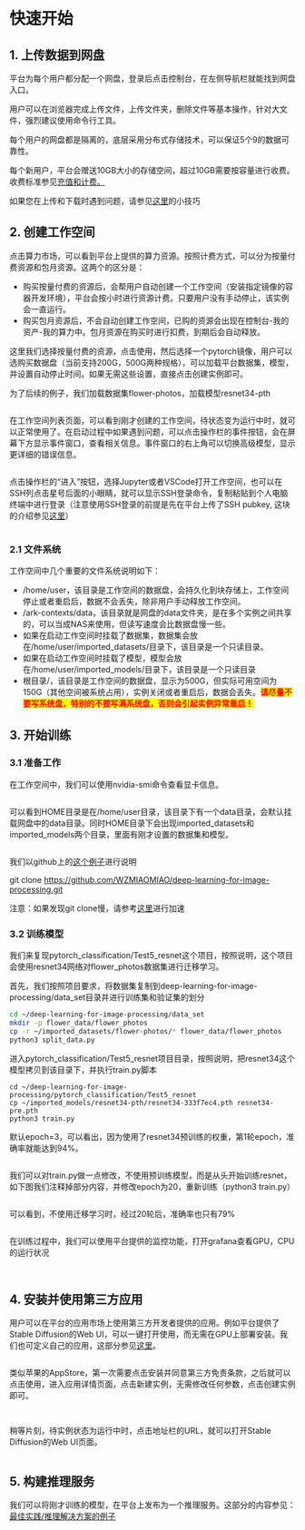 # 快速开始

## 1. 上传数据到网盘

平台为每个用户都分配一个网盘，登录后点击控制台，在左侧导航栏就能找到网盘入口。

用户可以在浏览器完成上传文件，上传文件夹，删除文件等基本操作，针对大文件，强烈建议使用命令行工具。

每个用户的网盘都是隔离的，底层采用分布式存储技术，可以保证5个9的数据可靠性。

每个新用户，平台会赠送10GB大小的存储空间，超过10GB需要按容量进行收费。收费标准参见[充值和计费。](chong-zhi-he-ji-fei.md)

如果您在上传和下载时遇到问题，请参见[这里](zui-jia-shi-jian/shang-chuan-wang-pan-de-xiao-miao-zhao.md)的小技巧

## 2. 创建工作空间

点击算力市场，可以看到平台上提供的算力资源。按照计费方式，可以分为按量付费资源和包月资源。这两个的区分是：

* 购买按量付费的资源后，会帮用户自动创建一个工作空间（安装指定镜像的容器开发环境），平台会按小时进行资源计费。只要用户没有手动停止，该实例会一直运行。
* 购买包月资源后，不会自动创建工作空间，已购的资源会出现在控制台-我的资产-我的算力中。包月资源在购买时进行扣费，到期后会自动释放。

这里我们选择按量付费的资源，点击使用，然后选择一个pytorch镜像，用户可以选购买数据盘（当前支持200G，500G两种规格），可以加载平台数据集，模型，并设置自动停止时间。如果无需这些设置，直接点击创建实例即可。

为了后续的例子，我们加载数据集flower-photos，加载模型resnet34-pth

<figure><img src="../.gitbook/assets/image (20).png" alt=""><figcaption></figcaption></figure>

在工作空间列表页面，可以看到刚才创建的工作空间，待状态变为运行中时，就可以正常使用了。在启动过程中如果遇到问题，可以点击操作栏的事件按钮，会在屏幕下方显示事件窗口，查看相关信息。事件窗口的右上角可以切换高级模型，显示更详细的错误信息。

<figure><img src="../.gitbook/assets/image (52).png" alt=""><figcaption></figcaption></figure>

点击操作栏的“进入”按钮，选择Jupyter或者VSCode打开工作空间，也可以在SSH列点击星号后面的小眼睛，就可以显示SSH登录命令，复制粘贴到个人电脑终端中进行登录（注意使用SSH登录的前提是先在平台上传了SSH pubkey, 这块的介绍参见[这里](gao-ji-she-zhi/she-zhi-ssh-key.md)）

<figure><img src="../.gitbook/assets/image (67).png" alt=""><figcaption></figcaption></figure>

### 2.1 文件系统

工作空间中几个重要的文件系统说明如下：

* /home/user，该目录是工作空间的数据盘，会持久化到块存储上，工作空间停止或者重启后，数据不会丢失，除非用户手动释放工作空间。
* /ark-contexts/data，该目录就是网盘的data文件夹，是在多个实例之间共享的，可以当成NAS来使用，但读写速度会比数据盘慢一些。
* 如果在启动工作空间时挂载了数据集，数据集会放在/home/user/imported\_datasets/目录下，该目录是一个只读目录。
* 如果在启动工作空间时挂载了模型，模型会放在/home/user/imported\_models/目录下，该目录是一个只读目录
* 根目录/，该目录是工作空间的数据盘，显示为500G，但实际可用空间为150G（其他空间被系统占用），实例关闭或者重启后，数据会丢失。<mark style="color:red;">**请尽量不要写系统盘，特别的不要写满系统盘，否则会引起实例异常重启！**</mark>

## 3. 开始训练

### 3.1 准备工作

在工作空间中，我们可以使用nvidia-smi命令查看显卡信息。

<figure><img src="../.gitbook/assets/image (2).png" alt=""><figcaption></figcaption></figure>

可以看到HOME目录是在/home/user目录，该目录下有一个data目录，会默认挂载网盘中的data目录。同时HOME目录下会出现imported\_datasets和imported\_models两个目录，里面有刚才设置的数据集和模型。

<figure><img src="../.gitbook/assets/image (80).png" alt=""><figcaption></figcaption></figure>

我们以github上的[这个例子](https://github.com/WZMIAOMIAO/deep-learning-for-image-processing)进行说明

git clone https://github.com/WZMIAOMIAO/deep-learning-for-image-processing.git

注意：如果发现git clone慢，请参考[这里](gao-ji-she-zhi/xue-shu-wang-zhan-jia-su.md)进行加速

### 3.2 训练模型

我们来复现pytorch\_classification/Test5\_resnet这个项目，按照说明，这个项目会使用resnet34网络对flower\_photos数据集进行迁移学习。

首先，我们按照项目要求，将数据集复制到deep-learning-for-image-processing/data\_set目录并进行训练集和验证集的划分

```bash
cd ~/deep-learning-for-image-processing/data_set
mkdir -p flower_data/flower_photos
cp -r ~/imported_datasets/flower-photos/* flower_data/flower_photos 
python3 split_data.py
```

进入pytorch\_classification/Test5\_resnet项目目录，按照说明，把resnet34这个模型拷贝到该目录下，并执行train.py脚本

```
cd ~/deep-learning-for-image-processing/pytorch_classification/Test5_resnet
cp ~/imported_models/resnet34-pth/resnet34-333f7ec4.pth resnet34-pre.pth
python3 train.py
```

默认epoch=3，可以看出，因为使用了resnet34预训练的权重，第1轮epoch，准确率就能达到94%。

<figure><img src="../.gitbook/assets/image (29).png" alt=""><figcaption></figcaption></figure>

&#x20;我们可以对train.py做一点修改，不使用预训练模型，而是从头开始训练resnet，如下图我们注释掉部分内容，并修改epoch为20，重新训练（python3 train.py）

<figure><img src="../.gitbook/assets/image (15).png" alt=""><figcaption></figcaption></figure>

可以看到，不使用迁移学习时，经过20轮后，准确率也只有79%

<figure><img src="../.gitbook/assets/image (86).png" alt=""><figcaption></figcaption></figure>

&#x20;在训练过程中，我们可以使用平台提供的监控功能，打开grafana查看GPU，CPU的运行状况

<figure><img src="../.gitbook/assets/image (38).png" alt=""><figcaption></figcaption></figure>

<figure><img src="../.gitbook/assets/image (9).png" alt=""><figcaption></figcaption></figure>

## 4. 安装并使用第三方应用

用户可以在平台的应用市场上使用第三方开发者提供的应用。例如平台提供了Stable Diffusion的Web UI，可以一键打开使用，而无需在GPU上部署安装。我们也可定义自己的应用，这部分参见[这里](zui-jia-shi-jian/chuang-jian-bing-fa-bu-yi-ge-zi-ding-yi-ying-yong.md)。

<figure><img src="../.gitbook/assets/image (68).png" alt=""><figcaption></figcaption></figure>

类似苹果的AppStore，第一次需要点击安装并同意第三方免责条款，之后就可以点击使用，进入应用详情页面，点击新建实例，无需修改任何参数，点击创建实例即可。

<figure><img src="../.gitbook/assets/image (45).png" alt=""><figcaption></figcaption></figure>

&#x20;

<figure><img src="../.gitbook/assets/image (27).png" alt=""><figcaption></figcaption></figure>

稍等片刻，待实例状态为运行中时，点击地址栏的URL，就可以打开Stable Diffusion的Web UI页面。

<figure><img src="../.gitbook/assets/image (24).png" alt=""><figcaption></figcaption></figure>

## 5. 构建推理服务

我们可以将刚才训练的模型，在平台上发布为一个推理服务。这部分的内容参见：[最佳实践/推理解决方案的例子](zui-jia-shi-jian/tui-li-jie-jue-fang-an.md#li-zi)







